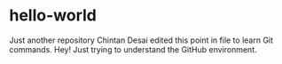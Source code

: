 # hello-world
Just another repository
Chintan Desai edited this point in file to learn Git commands.
Hey! Just trying to understand the GitHub environment.
